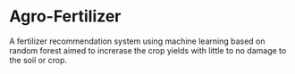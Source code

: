 # Agro-Fertilizer
A fertilizer recommendation system using machine learning based on random forest aimed to increrase the crop yields with little to no damage to the soil or crop.
